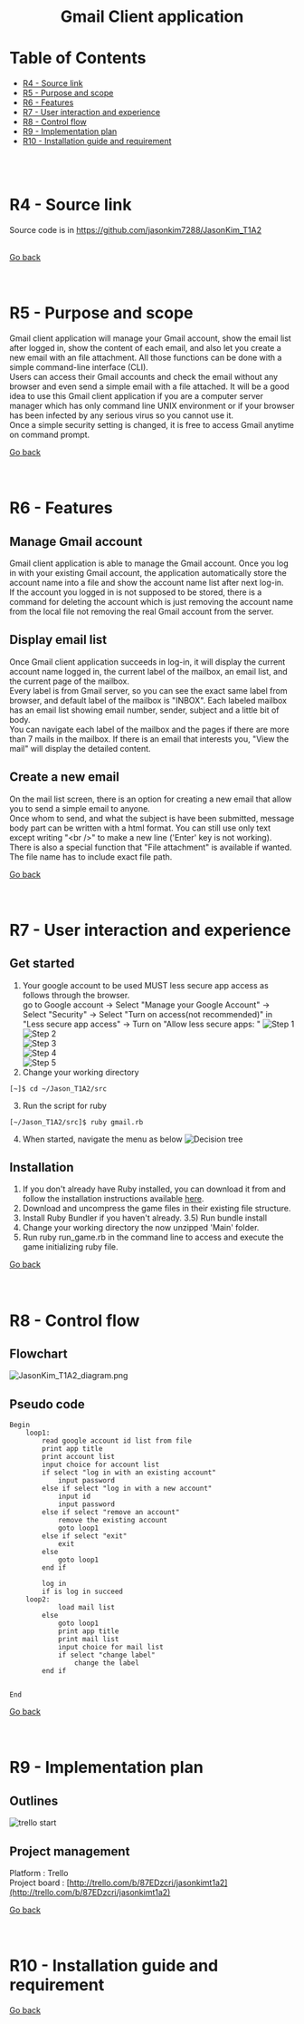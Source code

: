 <h1 align="center"> Gmail Client application
</h1>

# Table of Contents
* [R4 - Source link](#R4---Source-link)
* [R5 - Purpose and scope](#R5---Purpose-and-scope)
* [R6 - Features](#R6---Features)
* [R7 - User interaction and experience](#R7---User-interaction-and-experience)
* [R8 - Control flow](#R8---Control-flow)
* [R9 - Implementation plan](#R9---Implementation-plan)
* [R10 - Installation guide and requirement](#R10---Installation-guide-and-requirement)



<br /><br />

# R4 - Source link
Source code is in https://github.com/jasonkim7288/JasonKim_T1A2<br /><br />

[Go back](#table-of-contents)<br /><br /><br />

# R5 - Purpose and scope
Gmail client application will manage your Gmail account, show the email list after logged in, show the content of each email, and also let you create a new email with an file attachment. All those functions can be done with a simple command-line interface (CLI).<br />
Users can access their Gmail accounts and check the email without any browser and even send a simple email with a file attached. It will be a good idea to use this Gmail client application if you are a computer server manager which has only command line UNIX environment or if your browser has been infected by any serious virus so you cannot use it.<br />
Once a simple security setting is changed, it is free to access Gmail anytime on command prompt.<br />

[Go back](#table-of-contents)<br /><br /><br />

# R6 - Features
## Manage Gmail account
Gmail client application is able to manage the Gmail account. Once you log in with your existing Gmail account, the application automatically store the account name into a file and show the account name list after next log-in.<br />
If the account you logged in is not supposed to be stored, there is a command for deleting the account which is just removing the account name from the local file not removing the real Gmail account from the server.<br /> 

## Display email list
Once Gmail client application succeeds in log-in, it will display the current account name logged in, the current label of the mailbox, an email list, and the current page of the mailbox.<br />
Every label is from Gmail server, so you can see the exact same label from browser, and default label of the mailbox is "INBOX". Each labeled mailbox has an email list showing email number, sender, subject and a little bit of body.<br />
You can navigate each label of the mailbox and the pages if there are more than 7 mails in the mailbox. If there is an email that interests you, "View the mail" will display the detailed content.<br />

## Create a new email
On the mail list screen, there is an option for creating a new email that allow you to send a simple email to anyone.<br />
Once whom to send, and what the subject is have been submitted, message body part can be written with a html format. You can still use only text except writing "\<br />" to make a new line ('Enter' key is not working).<br />
There is also a special function that "File attachment" is available if wanted. The file name has to include exact file path.

[Go back](#table-of-contents)<br /><br /><br />

# R7 - User interaction and experience
## Get started
1. Your google account to be used MUST less secure app access as follows through the browser.<br />
go to Google account -> Select "Manage your Google Account" -> Select "Security" -> Select "Turn on access(not recommended)" in "Less secure app access" -> Turn on "Allow less secure apps: "
![Step 1](docs/GmailAccountSecuritySetting_1.png)<br />
![Step 2](docs/GmailAccountSecuritySetting_2.png)<br />
![Step 3](docs/GmailAccountSecuritySetting_3.png)<br />
![Step 4](docs/GmailAccountSecuritySetting_4.png)<br />
![Step 5](docs/GmailAccountSecuritySetting_5.png)<br />
2. Change your working directory
```
[~]$ cd ~/Jason_T1A2/src
```
3. Run the script for ruby
```
[~/Jason_T1A2/src]$ ruby gmail.rb
```
4. When started, navigate the menu as below
![Decision tree](docs/DecisionTree_JasonKim_T1A2.png)

## Installation
1. If you don't already have Ruby installed, you can download it from and follow the installation instructions available [here](https://www.ruby-lang.org/en/documentation/installation/).
2. Download and uncompress the game files in their existing file structure.
3. Install Ruby Bundler if you haven't already. 3.5) Run bundle install
4. Change your working directory the now unzipped 'Main' folder.
5. Run ruby run_game.rb in the command line to access and execute the game initializing ruby file.

[Go back](#table-of-contents)<br /><br /><br />

# R8 - Control flow
## Flowchart
![JasonKim_T1A2_diagram.png](docs/JasonKim_T1A2_diagram.png)
## Pseudo code
```
Begin
    loop1:
        read google account id list from file
        print app title
        print account list
        input choice for account list
        if select "log in with an existing account"
            input password
        else if select "log in with a new account"
            input id
            input password
        else if select "remove an account"
            remove the existing account
            goto loop1
        else if select "exit"
            exit
        else
            goto loop1
        end if

        log in
        if is log in succeed
    loop2:
            load mail list
        else
            goto loop1
            print app title
            print mail list
            input choice for mail list
            if select "change label"
                change the label
        end if
    

End
```

[Go back](#table-of-contents)<br /><br /><br />

# R9 - Implementation plan
## Outlines
![trello start](docs/Trello_start.png)
## Project management
Platform : Trello<br />
Project board : [http://trello.com/b/87EDzcri/jasonkimt1a2](http://trello.com/b/87EDzcri/jasonkimt1a2)

[Go back](#table-of-contents)<br /><br /><br />

# R10 - Installation guide and requirement



[Go back](#table-of-contents)<br /><br /><br />